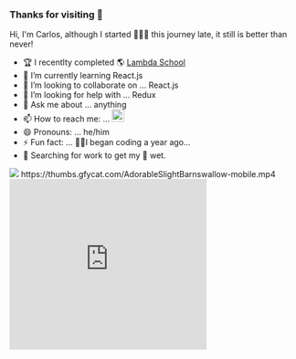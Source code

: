 ### Thanks for visiting 👋 

Hi, I'm Carlos, although I started 👨🏻‍💻 this journey late, it still is better than never!

- 🏆 I recentlty completed 🌎 [Lambda School](https://lambdaschool.com/)
- 🌱 I’m currently learning React.js
- 👯 I’m looking to collaborate on ... React.js
- 🤔 I’m looking for help with ... Redux
- 💬 Ask me about ... anything
- 📫 How to reach me: ... [<img alt="LinkedIn" width="22px" src="https://cdn.jsdelivr.net/npm/simple-icons@v3/icons/linkedin.svg" />](https://www.linkedin.com/in/carlos-f-venegas/)
- 😄 Pronouns: ... he/him
- ⚡ Fun fact: ... 🤦‍♂️I began coding a year ago...
- 🔭 Searching for work to get my 👣 wet.


<img src="https://thumbs.gfycat.com/AdorableSlightBarnswallow-mobile.mp4" />
https://thumbs.gfycat.com/AdorableSlightBarnswallow-mobile.mp4
<iframe src="https://assets.pinterest.com/ext/embed.html?id=854065516816597877" height="299" width="345" frameborder="0" scrolling="no" ></iframe>
